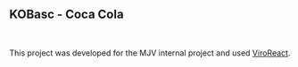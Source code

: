 <H2 [ENG]>KOBasc - Coca Cola</H2>
    <br>
        <p>
        This project was developed for the MJV internal project and used <a href="https://viromedia.com/viroreact/">ViroReact</a>.
        </p>

